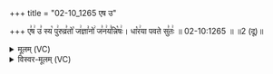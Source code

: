 +++
title = "02-10_1265 एष उ"

+++
ए꣣ष꣢ उ꣣ स्य꣡ पु꣢रुव्र꣣तो꣡ ज꣢ज्ञा꣣नो꣢ ज꣣न꣢य꣣न्नि꣡षः꣢। धा꣡र꣢या पवते सु꣣तः꣢ ॥ 02-10:1265 ॥ ॥2 (दू)॥

<details><summary>मूलम् (VC)</summary>

ए꣣ष꣢ उ꣣ स्य꣡ पु꣢रुव्र꣣तो꣡ ज꣢ज्ञा꣣नो꣢ ज꣣न꣢य꣣न्नि꣡षः꣢ । धा꣡र꣢या पवते सु꣣तः꣢ ॥१२६५॥
</details>

<details><summary>विस्वर-मूलम् (VC)</summary>

एष उ स्य पुरुव्रतो जज्ञानो जनयन्निषः । धारया पवते सुतः ॥१२६५॥
</details>